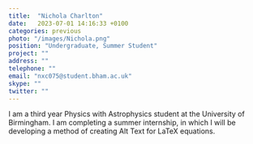 ```yaml
---
title:  "Nichola Charlton"
date:   2023-07-01 14:16:33 +0100
categories: previous
photo: "/images/Nichola.png"
position: "Undergraduate, Summer Student"
project: ""
address: ""
telephone: ""
email: "nxc075@student.bham.ac.uk"
skype: ""
twitter: ""
---
```


I am a third year Physics with Astrophysics student at the University of Birmingham. I am completing a summer internship, in which I will be developing a method of creating Alt Text for LaTeX equations.
